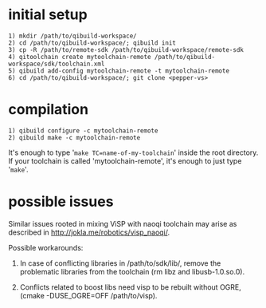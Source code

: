 initial setup
=============

    1) mkdir /path/to/qibuild-workspace/
    2) cd /path/to/qibuild-workspace/; qibuild init
    3) cp -R /path/to/remote-sdk /path/to/qibuild-workspace/remote-sdk
    4) qitoolchain create mytoolchain-remote /path/to/qibuild-workspace/sdk/toolchain.xml
    5) qibuild add-config mytoolchain-remote -t mytoolchain-remote
    6) cd /path/to/qibuild-workspace/; git clone <pepper-vs>


compilation
===========

    1) qibuild configure -c mytoolchain-remote 
    2) qibuild make -c mytoolchain-remote

It's enough to type '`make TC=name-of-my-toolchain`' inside the root directory.
If your toolchain is called 'mytoolchain-remote', it's enough to just type '`make`'.

possible issues
===============

Similar issues rooted in mixing ViSP with naoqi toolchain may arise as described in http://jokla.me/robotics/visp_naoqi/.

Possible workarounds:

1) In case of conflicting libraries in /path/to/sdk/lib/, remove the problematic libraries from
the toolchain (rm libz and libusb-1.0.so.0).

2) Conflicts related to boost libs need visp to be rebuilt without OGRE, (cmake -DUSE_OGRE=OFF /path/to/visp).
